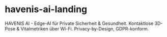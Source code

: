 # havenis-ai-landing
HAVENIS AI - Edge-AI für Private Sicherheit &amp; Gesundheit. Kontaktlose 3D-Pose &amp; Vitalmetriken über Wi-Fi. Privacy-by-Design, GDPR-konform.
